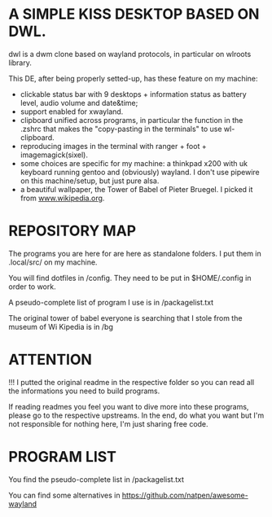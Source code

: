 # A SIMPLE KISS DESKTOP BASED ON DWL.

dwl is a dwm clone based on wayland protocols, in particular on wlroots library.

This DE, after being properly setted-up, has these feature on my machine:
- clickable status bar with 9 desktops + information status as battery level, audio volume and date&time;
- support enabled for xwayland.
- clipboard unified across programs, in particular the function in the .zshrc that makes the "copy-pasting in the terminals" to use wl-clipboard.
- reproducing images in the terminal with ranger + foot + imagemagick(sixel).
- some choices are specific for my machine: a thinkpad x200 with uk keyboard running gentoo and (obviously) wayland. I don't use pipewire on this machine/setup, but just pure alsa.
- a beautiful wallpaper, the Tower of Babel of Pieter Bruegel. I picked it from www.wikipedia.org.

# REPOSITORY MAP

The programs you are here for are here as standalone folders. I put them in .local/src/ on my machine.

You will find dotfiles in /config. They need to be put in $HOME/.config in order to work.

A pseudo-complete list of program I use is in /packagelist.txt

The original tower of babel everyone is searching that I stole from the museum of Wi Kipedia is in /bg

# ATTENTION

!!! I putted the original readme in the respective folder so you can read all the informations you need to build programs.

If reading readmes you feel you want to dive more into these programs, please go to the respective upstreams. In the end, do what you want but I'm not responsible for nothing here, I'm just sharing free code.

# PROGRAM LIST

You find the pseudo-complete list in /packagelist.txt

You can find some alternatives in https://github.com/natpen/awesome-wayland





